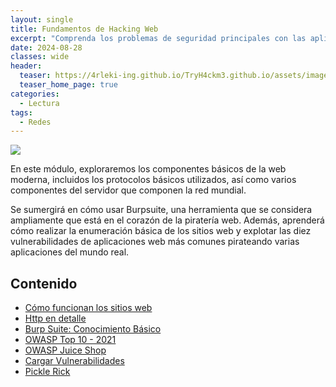 ```yaml
---
layout: single
title: Fundamentos de Hacking Web
excerpt: "Comprenda los problemas de seguridad principales con las aplicaciones web y aprenda cómo explotarlos utilizando herramientas y técnicas de la industria."
date: 2024-08-28
classes: wide
header:
  teaser: https://4rleki-ing.github.io/TryH4ckm3.github.io/assets/images/Explotacion-Redes/Explotacion.png
  teaser_home_page: true
categories:
  - Lectura
tags:
  - Redes
---
```


<img src="https://4rleki-ing.github.io/TryH4ckm3.github.io/assets/images/Explotacion-Redes/Portada.jpg">

En este módulo, exploraremos los componentes básicos de la web moderna, incluidos los protocolos básicos utilizados, así como varios componentes del servidor que componen la red mundial.

Se sumergirá en cómo usar Burpsuite, una herramienta que se considera ampliamente que está en el corazón de la piratería web. Además, aprenderá cómo realizar la enumeración básica de los sitios web y explotar las diez vulnerabilidades de aplicaciones web más comunes pirateando varias aplicaciones del mundo real.

## Contenido
- [Cómo funcionan los sitios web]()
- [Http en detalle]()
- [Burp Suite: Conocimiento Básico]()
- [OWASP Top 10 - 2021]()
- [OWASP Juice Shop]()
- [Cargar Vulnerabilidades]()
- [Pickle Rick]()